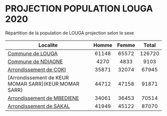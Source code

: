 # PROJECTION POPULATION LOUGA 2020
	
Répartition de la population de LOUGA projection selon le sexe
	
| Localite  | Homme | Femme | Total |
| --------- |:-----:|:-----:|:-----:|
| [Commune de LOUGA](LOUGA) | 61148 | 65572 | 126720 |
| [Commune de NDIAGNE](NDIAGNE) | 4270 | 4833 | 9103 |
| [Arrondissement de COKI](COKI) | 35871 | 32074 | 67945 |
| [Arrondissement de KEUR MOMAR SARR](KEUR MOMAR SARR) | 44712 | 47158 | 91871 |
| [Arrondissement de MBEDIENE](MBEDIENE) | 34061 | 36453 | 70514 |
| [Arrondissement de SAKAL](SAKAL) | 41949 | 45122 | 87070 |
